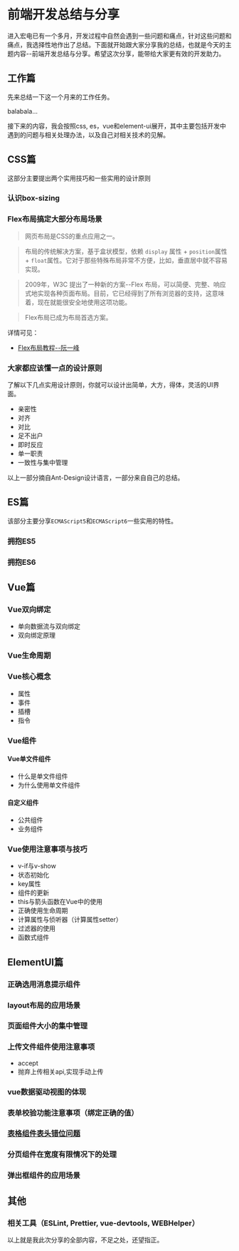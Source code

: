 # 前端开发总结与分享
进入宏电已有一个多月，开发过程中自然会遇到一些问题和痛点，针对这些问题和痛点，我选择性地作出了总结。下面就开始跟大家分享我的总结，也就是今天的主题内容--前端开发总结与分享。希望这次分享，能带给大家更有效的开发助力。
## 工作篇
先来总结一下这一个月来的工作任务。

balabala...

接下来的内容，我会按照css, es，vue和element-ui展开，其中主要包括开发中遇到的问题与相关处理办法，以及自己对相关技术的见解。
## CSS篇
这部分主要提出两个实用技巧和一些实用的设计原则
### 认识box-sizing

### Flex布局搞定大部分布局场景
> 网页布局是CSS的重点应用之一。

> 布局的传统解决方案，基于盒状模型，依赖 `display` 属性 + `position`属性 + `float`属性。它对于那些特殊布局非常不方便，比如，垂直居中就不容易实现。

> 2009年，W3C 提出了一种新的方案--Flex 布局，可以简便、完整、响应式地实现各种页面布局。目前，它已经得到了所有浏览器的支持，这意味着，现在就能很安全地使用这项功能。

> Flex布局已成为布局首选方案。

详情可见：
- [Flex布局教程--阮一峰](http://www.ruanyifeng.com/blog/2015/07/flex-grammar.html)

### 大家都应该懂一点的设计原则
了解以下几点实用设计原则，你就可以设计出简单，大方，得体，灵活的UI界面。

- 亲密性
- 对齐
- 对比
- 足不出户
- 即时反应
- 单一职责
- 一致性与集中管理

以上一部分摘自Ant-Design设计语言，一部分来自自己的总结。

## ES篇

该部分主要分享`ECMAScript5`和`ECMAScript6`一些实用的特性。

### 拥抱ES5

### 拥抱ES6

## Vue篇

### Vue双向绑定

- 单向数据流与双向绑定
- 双向绑定原理

### Vue生命周期

### Vue核心概念

- 属性
- 事件
- 插槽
- 指令

### Vue组件

#### Vue单文件组件

- 什么是单文件组件
- 为什么使用单文件组件

#### 自定义组件

- 公共组件
- 业务组件

### Vue使用注意事项与技巧

- v-if与v-show
- 状态初始化
- key属性
- 组件的更新
- this与箭头函数在Vue中的使用
- 正确使用生命周期
- 计算属性与侦听器（计算属性setter）
- 过滤器的使用
- 函数式组件

## ElementUI篇

### 正确选用消息提示组件

### layout布局的应用场景

### 页面组件大小的集中管理

### 上传文件组件使用注意事项

- accept
- 抛弃上传相关api,实现手动上传

### vue数据驱动视图的体现

### 表单校验功能注意事项（绑定正确的值）

### [表格组件表头错位问题](https://blog.csdn.net/jackie_bobo/article/details/86064112/)

### 分页组件在宽度有限情况下的处理

### 弹出框组件的应用场景

## 其他

### 相关工具（ESLint, Prettier, vue-devtools, WEBHelper）

以上就是我此次分享的全部内容，不足之处，还望指正。
